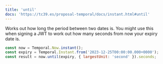 ```yaml
---
title: 'until'
docs: 'https://tc39.es/proposal-temporal/docs/instant.html#until'
---
```


Works out how long the period between two dates is. You might use this when
signing a JWT to work out how many seconds from now your expiry date is.

```javascript
const now = Temporal.Now.instant();
const expiry = Temporal.Instant.from('2023-12-25T00:00:00.000+0000');
const result = now.until(expiry, { largestUnit: 'second' }).seconds;
```

